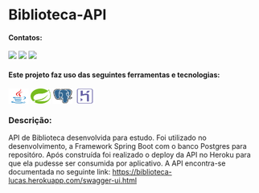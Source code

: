 # Biblioteca-API


#### Contatos:

<div>
<a href="https://instagram.com/lucas.olisouza" target="_blank"><img src="https://img.shields.io/badge/-Instagram-%23E4405F?style=for-the-badge&logo=instagram&logoColor=white" target="_blank"></a>
<a href = "mailto:lycasoliveira@gmail.com"><img src="https://img.shields.io/badge/Gmail-D14836?style=for-the-badge&logo=gmail&logoColor=white" target="_blank"></a>
<a href="https://www.linkedin.com/in/lucas-oliveira-de-souza-0318a5174" target="_blank"><img src="https://img.shields.io/badge/-LinkedIn-%230077B5?style=for-the-badge&logo=linkedin&logoColor=white" target="_blank"></a>   
</div>

#### Este projeto faz uso das seguintes ferramentas e tecnologias:

<img align="center" title="Java" height="30" width="40" src="https://raw.githubusercontent.com/devicons/devicon/master/icons/java/java-original.svg"> <img align="center" title="Spring" height="30" width="40" src="https://raw.githubusercontent.com/devicons/devicon/master/icons/spring/spring-original.svg"> <img align="center" title="Postgres" height="30" width="40" src="https://raw.githubusercontent.com/devicons/devicon/master/icons/postgresql/postgresql-original.svg"> <img align="center" title="Heroku" height="30" width="40" src="https://raw.githubusercontent.com/devicons/devicon/master/icons/heroku/heroku-original.svg">

### Descrição:
API de Biblioteca desenvolvida para estudo. Foi utilizado no desenvolvimento, a Framework Spring Boot com o banco Postgres para repositóro. Após construída foi realizado o deploy da API no Heroku para que ela pudesse ser consumida por aplicativo. A API encontra-se documentada no seguinte link: https://biblioteca-lucas.herokuapp.com/swagger-ui.html
